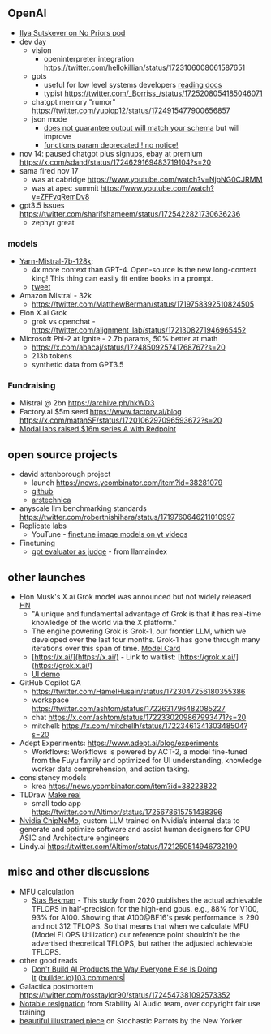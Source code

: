 ## OpenAI
- [Ilya Sutskever on No Priors pod](https://www.youtube.com/watch?v=Ft0gTO2K85A)
- dev day
	- vision
		- openinterpreter integration https://twitter.com/hellokillian/status/1723106008061587651
	- gpts
		- useful for low level systems developers [reading docs](https://news.ycombinator.com/item?id=38192094)
		- typist https://twitter.com/_Borriss_/status/1725208054185046071
	- chatgpt memory "rumor" https://twitter.com/yupiop12/status/1724915477900656857
	- json mode
		- [does not guarantee output will match your schema](https://community.openai.com/t/json-mode-vs-function-calling/476994/6) but will improve
		- [functions param deprecated!! no notice!](https://x.com/Tangpin78255362/status/1722049314103705650?s=20)
- nov 14: paused chatgpt plus signups, ebay at premium https://x.com/sdand/status/1724629169483719104?s=20
- sama fired nov 17
	- was at cabridge https://www.youtube.com/watch?v=NjpNG0CJRMM
	- was at apec summit https://www.youtube.com/watch?v=ZFFvqRemDv8
- gpt3.5 issues https://twitter.com/sharifshameem/status/1725422821730636236
	- zephyr great

### models

- [Yarn-Mistral-7b-128k](https://x.com/mattshumer_/status/1720115354884514042?s=20): 
	- 4x more context than GPT-4. Open-source is the new long-context king! This thing can easily fit entire books in a prompt.
	- [tweet](https://x.com/theemozilla/status/1720107186850877662?s=20)
- Amazon Mistral - 32k
	- https://twitter.com/MatthewBerman/status/1719758392510824505
- Elon X.ai Grok
	- grok vs openchat - https://twitter.com/alignment_lab/status/1721308271946965452
- Microsoft Phi-2 at Ignite - 2.7b params, 50% better at math
	- https://x.com/abacaj/status/1724850925741768767?s=20
	- 213b tokens
	- synthetic data from GPT3.5


### Fundraising

- Mistral @ 2bn https://archive.ph/hkWD3
- Factory.ai $5m seed https://www.factory.ai/blog https://x.com/matanSF/status/1720106297096593672?s=20
- [Modal labs raised $16m series A with Redpoint](https://twitter.com/modal_labs/status/1711748224610943163?s=12&t=90xQ8sGy63D2OtiaoGJuww)


## open source projects

- david attenborough project
	- launch https://news.ycombinator.com/item?id=38281079 
	- [github](https://github.com/cbh123/narrator)
	- [arstechnica](https://news.ycombinator.com/item?id=38302319)
- anyscale llm benchmarking standards https://twitter.com/robertnishihara/status/1719760646211010997
- Replicate labs
	- YouTune - [finetune image models on yt videos](https://x.com/charliebholtz/status/1719847667495231700?s=20)
- Finetuning
	- [gpt evaluator as judge](https://x.com/llama_index/status/1719868813318271242?s=20) - from llamaindex

## other launches

- Elon Musk's X.ai Grok model was announced but not widely released [HN](https://news.ycombinator.com/item?id=38148396)
	- "A unique and fundamental advantage of Grok is that it has real-time knowledge of the world via the X platform."
	- The engine powering Grok is Grok-1, our frontier LLM, which we developed over the last four months. Grok-1 has gone through many iterations over this span of time. [Model Card](https://x.ai/model-card/)
	- [https://x.ai/](https://x.ai/) - Link to waitlist: [https://grok.x.ai/](https://grok.x.ai/) 
	- [UI demo](https://twitter.com/TobyPhln/status/1721053802235621734)
- GitHub Copilot GA
	- https://twitter.com/HamelHusain/status/1723047256180355386
	- workspace https://twitter.com/ashtom/status/1722631796482085227
	- chat https://x.com/ashtom/status/1722330209867993471?s=20
	- mitchell: https://x.com/mitchellh/status/1722346134130348504?s=20
- Adept Experiments: https://www.adept.ai/blog/experiments
	- Workflows: Workflows is powered by ACT-2, a model fine-tuned from the Fuyu family and optimized for UI understanding, knowledge worker data comprehension, and action taking. 
- consistency models
	- krea https://news.ycombinator.com/item?id=38223822
- TLDraw [Make real](https://x.com/tldraw/status/1724892287304646868?s=46&t=90xQ8sGy63D2OtiaoGJuww)
	- small todo app https://twitter.com/Altimor/status/1725678615751438396
- [Nvidia ChipNeMo](https://twitter.com/DrJimFan/status/1724832446393598283), custom LLM trained on Nvidia’s internal data to generate and optimize software and assist human designers for GPU ASIC and Architecture engineers
- Lindy.ai https://twitter.com/Altimor/status/1721250514946732190

## misc and other discussions

- MFU calculation
	- [Stas Bekman](https://twitter.com/StasBekman/status/1721207940168987113) - This study from 2020 publishes the actual achievable TFLOPS in half-precision for the high-end gpus. e.g., 88% for V100, 93% for A100. Showing that A100@BF16's peak performance is 290 and not 312 TFLOPS. So that means that when we calculate MFU (Model FLOPS Utilization) our reference point shouldn't be the advertised theoretical TFLOPS, but rather the adjusted achievable TFLOPS.
- other good reads
	- [Don't Build AI Products the Way Everyone Else Is Doing It](https://www.builder.io/blog/build-ai) ([builder.io](https://news.ycombinator.com/from?site=builder.io))[103 comments](https://news.ycombinator.com/item?id=38221552)|
- Galactica postmortem https://twitter.com/rosstaylor90/status/1724547381092573352
- [Notable resignation](https://twitter.com/ednewtonrex/status/1724902327151452486) from Stability AI Audio team, over copyright fair use training
- [beautiful illustrated piece](https://www.newyorker.com/humor/sketchbook/is-my-toddler-a-stochastic-parrot) on Stochastic Parrots by the New Yorker